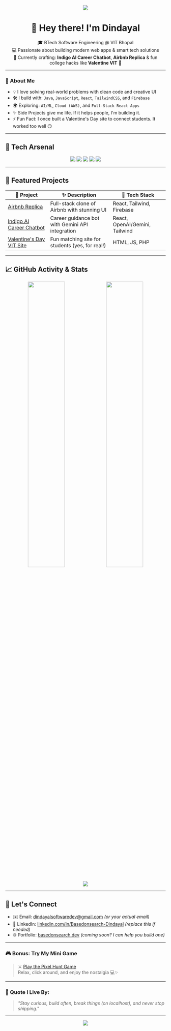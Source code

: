 <p align="center">
  <img src="https://capsule-render.vercel.app/api?type=blur&height=300&color=timeGradient&text=Namaste&textBg=false&fontSize=60&section=header"/>
</p>

<h1 align="center">👋 Hey there! I'm Dindayal</h1>

<p align="center">
  🎓 BTech Software Engineering @ VIT Bhopal <br>
  💻 Passionate about building modern web apps & smart tech solutions <br>
  🚀 Currently crafting: <b>Indigo AI Career Chatbot</b>, <b>Airbnb Replica</b> & fun college hacks like <b>Valentine VIT</b> 💖<br>
</p>

---

### 🧠 About Me

- 💡 I love solving real-world problems with clean code and creative UI
- 🛠️ I build with: `Java`, `JavaScript`, `React`, `TailwindCSS`, and `Firebase`
- 🌍 Exploring: `AI/ML`, `Cloud (AWS)`, and `Full-Stack React Apps`
- ✨ Side Projects give me life. If it helps people, I'm building it.
- ⚡ Fun Fact: I once built a Valentine's Day site to connect students. It worked too well 😏

---

## 🚀 Tech Arsenal

<p align="center">
  <img src="https://img.shields.io/badge/Java-ED8B00?style=for-the-badge&logo=java&logoColor=white"/>
  <img src="https://img.shields.io/badge/React-20232A?style=for-the-badge&logo=react&logoColor=61DAFB"/>
  <img src="https://img.shields.io/badge/Tailwind-06B6D4?style=for-the-badge&logo=tailwindcss&logoColor=white"/>
  <img src="https://img.shields.io/badge/MySQL-4479A1?style=for-the-badge&logo=mysql&logoColor=white"/>
  <img src="https://img.shields.io/badge/Git-F05032?style=for-the-badge&logo=git&logoColor=white"/>
</p>

---

## 📌 Featured Projects

| 🚧 Project | ✨ Description | 🧰 Tech Stack |
|-----------|----------------|---------------|
| [Airbnb Replica](https://github.com/Basedonsearch-Dindayal/Airbnb-Clone-_A_Full_Stack_Rental_Platform) | Full-stack clone of Airbnb with stunning UI | React, Tailwind, Firebase |
| [Indigo AI Career Chatbot](https://github.com/Basedonsearch-Dindayal/indigo-ai) | Career guidance bot with Gemini API integration | React, OpenAI/Gemini, Tailwind |
| [Valentine's Day VIT Site](https://github.com/Basedonsearch-Dindayal/valentine-vtu) | Fun matching site for students (yes, for real!) | HTML, JS, PHP |

---

## 📈 GitHub Activity & Stats

<p align="center">
  <img src="https://github-readme-stats.vercel.app/api?username=Basedonsearch-Dindayal&show_icons=true&theme=radical" width="48%"/>
  <img src="https://github-readme-streak-stats.herokuapp.com/?user=Basedonsearch-Dindayal&theme=tokyonight" width="48%"/>
</p>

<p align="center">
  <img src="https://github-readme-stats.vercel.app/api/top-langs/?username=Basedonsearch-Dindayal&layout=compact&theme=radical"/>
</p>

---

## 💌 Let's Connect

- ✉️ Email: dindayalsoftwaredev@gmail.com *(or your actual email)*  
- 💼 LinkedIn: [linkedin.com/in/Basedonsearch-Dindayal](https://linkedin.com/in/yourusername) *(replace this if needed)*  
- 🌐 Portfolio: [basedonsearch.dev](https://yourwebsite.com) *(coming soon? I can help you build one)*  

---

### 🎮 Bonus: Try My Mini Game

> ⚔️ [Play the Pixel Hunt Game](https://basedonsearch-dindayal.github.io/Basedonsearch-Dindayal/)  
> Relax, click around, and enjoy the nostalgia 💻✨

---

### 🧠 Quote I Live By:
> *"Stay curious, build often, break things (on localhost), and never stop shipping."*

---

<p align="center">
  <img src="https://capsule-render.vercel.app/api?type=waving&color=gradient&height=100&section=footer"/>
</p>
